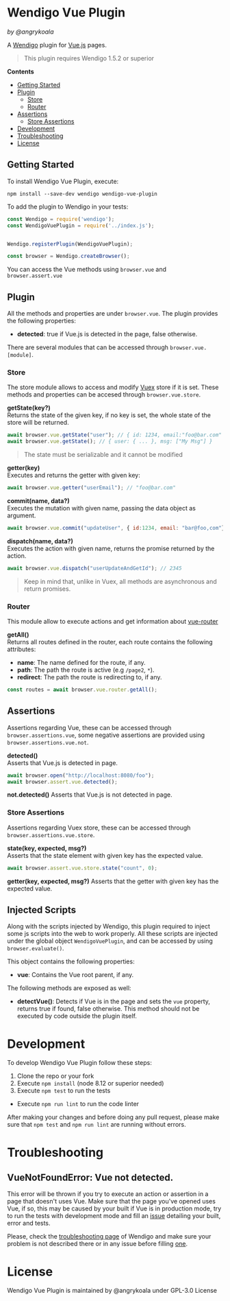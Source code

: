 Wendigo Vue Plugin
==================
_by @angrykoala_    


A [Wendigo](https://github.com/angrykoala/wendigo) plugin for [Vue.js](https://vuejs.org/) pages.

> This plugin requires Wendigo 1.5.2 or superior

**Contents**
* [Getting Started](#getting-started)
* [Plugin](#plugin)
  * [Store](#store)
  * [Router](#router)
* [Assertions](#assertions)
    * [Store Assertions](#store-assertions)
* [Development](#development)
* [Troubleshooting](#troubleshooting)
* [License](#license)

## Getting Started

To install Wendigo Vue Plugin, execute:
```
npm install --save-dev wendigo wendigo-vue-plugin
```

To add the plugin to Wendigo in your tests:

```js
const Wendigo = require('wendigo');
const WendigoVuePlugin = require('../index.js');


Wendigo.registerPlugin(WendigoVuePlugin);

const browser = Wendigo.createBrowser();
```

You can access the Vue methods using `browser.vue` and `browser.assert.vue`


## Plugin

All the methods and properties are under `browser.vue`. The plugin provides the following properties:

* **detected**: true if Vue.js is detected in the page, false otherwise.

There are several modules that can be accessed through `browser.vue.[module]`.

### Store
The store module allows to access and modify [Vuex](https://vuex.vuejs.org) store if it is set. These methods and properties can be accesed through `browser.vue.store`.

**getState(key?)**  
Returns the state of the given key, if no key is set, the whole state of the store will be returned.

```js
await browser.vue.getState("user"); // { id: 1234, email:"foo@bar.com" }
await browser.vue.getState(); // { user: { ... }, msg: ["My Msg"] }
```

> The state must be serializable and it cannot be modified

**getter(key)**  
Executes and returns the getter with given key:

```js
await browser.vue.getter("userEmail"); // "foo@bar.com"
```

**commit(name, data?)**  
Executes the mutation with given name, passing the data object as argument.

```js
await browser.vue.commit("updateUser", { id:1234, email: "bar@foo,com"})
```

**dispatch(name, data?)**  
Executes the action with given name, returns the promise returned by the action.

```js
await browser.vue.dispatch("userUpdateAndGetId"); // 2345
```

> Keep in mind that, unlike in Vuex, all methods are asynchronous and return promises.

### Router
This module allow to execute actions and get information about [vue-router](https://router.vuejs.org)

**getAll()**  
Returns all routes defined in the router, each route contains the following attributes:
* **name**: The name defined for the route, if any.
* **path**: The path the route is active (e.g `/page2`, `*`).
* **redirect**: The path the route is redirecting to, if any.

```js
const routes = await browser.vue.router.getAll();
```


## Assertions
Assertions regarding Vue, these can be accessed through `browser.assertions.vue`, some negative assertions are provided using `browser.assertions.vue.not`.

**detected()**   
Asserts that Vue.js is detected in page.

```js
await browser.open("http://localhost:8080/foo");
await browser.assert.vue.detected();
```

**not.detected()**
Asserts that Vue.js is not detected in page.

### Store Assertions
Assertions regarding Vuex store, these can be accessed through `browser.assertions.vue.store`.

**state(key, expected, msg?)**  
Asserts that the state element with given key has the expected value.

```js
await browser.assert.vue.store.state("count", 0);
```

**getter(key, expected, msg?)**
Asserts that the getter with given key has the expected value.

## Injected Scripts
Along with the scripts injected by Wendigo, this plugin required to inject some js scripts into the web to work properly. All these scripts are injected under the global object `WendigoVuePlugin`, and can be accessed by using `browser.evaluate()`.

This object contains the following properties:
* **vue**: Contains the Vue root parent, if any.

The following methods are exposed as well:

* **detectVue()**: Detects if Vue is in the page and sets the `vue` property, returns true if found, false otherwise. This method should not be executed by code outside the plugin itself.

# Development
To develop Wendigo Vue Plugin follow these steps:
1. Clone the repo or your fork
2. Execute `npm install` (node 8.12 or superior needed)
3. Execute `npm test` to run the tests
  * Execute `npm run lint` to run the code linter

After making your changes and before doing any pull request, please make sure that `npm test` and `npm run lint` are running without errors.


# Troubleshooting

## VueNotFoundError: Vue not detected.
This error will be thrown if you try to execute an action or assertion in a page that doesn't uses Vue. Make sure that the page you've opened uses Vue, if so, this may be caused by your built if Vue is in production mode, try to run the tests with development mode and fill an [issue](https://github.com/angrykoala/wendigo-vue-plugin/issues) detailing your built, error and tests.

Please, check the [troubleshooting page](https://github.com/angrykoala/wendigo#troubleshooting) of Wendigo and make sure your problem is not described there or in any issue before filling [one](https://github.com/angrykoala/wendigo-vue-plugin/issues).

# License

Wendigo Vue Plugin is maintained by @angrykoala under GPL-3.0 License
